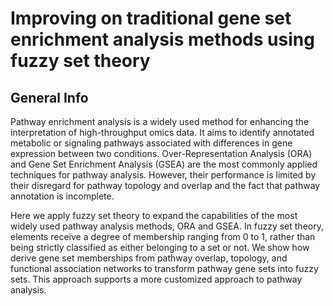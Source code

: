 # Improving on traditional gene set enrichment analysis methods using fuzzy set theory

## General Info
Pathway enrichment analysis is a widely used method for enhancing the interpretation of high-throughput omics data. It aims to identify annotated metabolic or signaling pathways associated with differences in gene expression between two conditions. Over-Representation Analysis (ORA) and Gene Set Enrichment Analysis (GSEA) are the most commonly applied techniques for pathway analysis. However, their performance is limited by their disregard for pathway topology and overlap and the fact that pathway annotation is incomplete. 

Here we apply fuzzy set theory to expand the capabilities of the most widely used pathway analysis methods, ORA and GSEA. In fuzzy set theory, elements receive a degree of membership ranging from 0 to 1, rather than being strictly classified as either belonging to a set or not. We show how derive gene set memberships from pathway overlap, topology, and functional association networks to transform pathway gene sets into fuzzy sets. This approach supports a more customized approach to pathway analysis.
